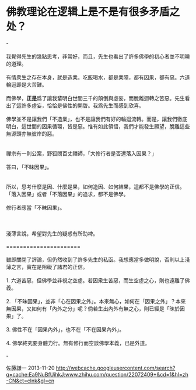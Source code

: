 # 佛教理论在逻辑上是不是有很多矛盾之处？

<div class="fixed-summary zm-editable-content clearfix">-<br><br>我覺得先生的幾點思考，非常好，而且，先生也看出了許多佛學的初心者並不明曉的道理。<br><br>有情衆生之存在本身，就是造業。吃飯喝水，都是業障，都有因果，都有惡。六道輪迴即是大苦難。<br><br>而佛學，<b>正是</b>爲了讓我輩明白世間三千的顛倒與虛妄，而脫離迴轉之苦惡。先生看出了這許多虛妄，恰恰是佛性的開啓。我爲先生而感到欣喜。<br><br>佛學並不是讓我們「不造業」，也不是讓我們有好的輪迴流轉。而是，讓我們徹底明白，這世間的因果循環，皆是惡。惟有如此領悟，我們才能發生願望，脫離這些無源頭亦無彼岸的惡。<br><br><br>禪宗有一則公案，野狐問百丈禪師，「大修行者是否還落入因果？」<br><br>答曰，「不昧因果」。<br><br><br>所以，思考什麼是因、什麼是果，如何造因、如何結果，這都不是佛學的正信。「落入因果」或者「不落因果」的追求，都不是佛學。<br><br>修行者應當「不昧因果」。<br><br><br><br>淺薄言說，希望對先生的疑惑有所助裨。<br><br>======================<br><br>雖即關閉了評論，但仍然收到了許多先生的私函。我想應當多做明說，否則以上淺薄之言，實在是阻礙了諸君的正信。<br><br>1. 六道苦惡，但佛學並非視之空虛。若因衆生苦惡，而生空虛之心，則也遠離了佛義。<br><br>2. 「不昧因果」，並非「心在因果之外」。本來無心，如何在「因果之外」？本來無因果，又如何有「內外之分」呢？倘若生出內外有無之心，則已經是「昧於因果」了。<br><br>3. 佛性不在「因果內外」，也不在「不在因果內外」。<br><br>4. 佛學終究要身體力行。無有修行而空談佛學本義，已是外道。<br><br>-


</div>

佐藤謙一 2013-11-20 http://webcache.googleusercontent.com/search?q=cache:Ea9NuBfUihkJ:www.zhihu.com/question/22072409+&cd=1&hl=zh-CN&ct=clnk&gl=cn